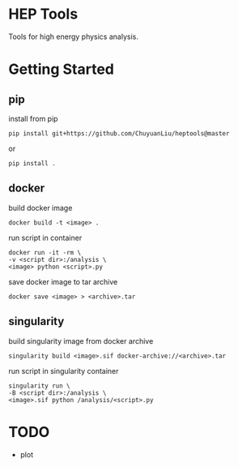 # HEP Tools
Tools for high energy physics analysis.

# Getting Started
## pip
install from pip

    pip install git+https://github.com/ChuyuanLiu/heptools@master
or

    pip install .
## docker
build docker image

    docker build -t <image> .
run script in container

    docker run -it -rm \
    -v <script dir>:/analysis \
    <image> python <script>.py

save docker image to tar archive

    docker save <image> > <archive>.tar
## singularity
build singularity image from docker archive

    singularity build <image>.sif docker-archive://<archive>.tar

run script in singularity container

    singularity run \
    -B <script dir>:/analysis \
    <image>.sif python /analysis/<script>.py

# TODO
- plot